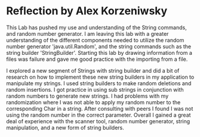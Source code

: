 # Reflection by Alex Korzeniwsky

This Lab has pushed my use and understanding of the String commands, and random
number generator. I am leaving this lab with a greater understanding of the
different components needed to utilize the random number generator
'java.util.Random', and the string commands such as the string builder
'StringBuilder'. Starting this lab by drawing information from a files was
failure and gave me good practice with the importing from a file. 

 I explored a new segment of Strings with string builder and did a bit of
research on how to implement these new string builders in my application to
manipulate my strings. I used string builders to make random deletions and
random insertions. I got practice in using sub strings in conjunction with
random numbers to generate new strings. I had problems with my randomization
where I was not able to apply my random number to the corresponding Char in a
string. After consulting with peers I found I was not using the random number
in the correct parameter. Overall I gained a great deal of experience with the
scanner tool, random number generator, string manipulation, and a new form of
string builders.
